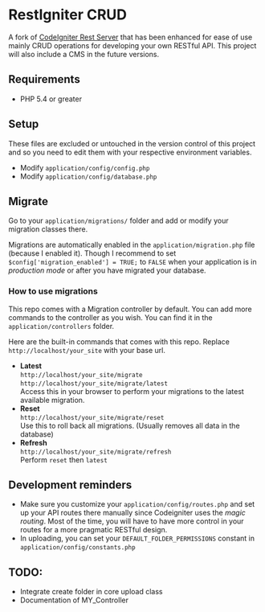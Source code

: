 # RestIgniter CRUD
A fork of [CodeIgniter Rest Server](https://github.com/chriskacerguis/codeigniter-restserver) that has been enhanced for ease of use mainly CRUD operations for developing your own RESTful API. This project will also include a CMS in the future versions.

## Requirements
+ PHP 5.4 or greater

## Setup
These files are excluded or untouched in the version control of this project and so you need to edit them with your respective environment variables.
+ Modify `application/config/config.php`
+ Modify `application/config/database.php`

## Migrate
Go to your `application/migrations/` folder and add or modify your migration classes there.

Migrations are automatically enabled in the `application/migration.php` file (because I enabled it). Though I recommend to set `$config['migration_enabled'] = TRUE;` to `FALSE` when your application is in _production mode_ or after you have migrated your database.

### How to use migrations
This repo comes with a Migration controller by default. You can add more commands to the controller as you wish. You can find it in the `application/controllers` folder.

Here are the built-in commands that comes with this repo. Replace `http://localhost/your_site` with your base url.


* __Latest__  
`http://localhost/your_site/migrate`
`http://localhost/your_site/migrate/latest`  
Access this in your browser to perform your migrations to the latest available migration.
* __Reset__   
`http://localhost/your_site/migrate/reset`  
Use this to roll back all migrations. (Usually removes all data in the database)
* __Refresh__  
`http://localhost/your_site/migrate/refresh`  
Perform `reset` then `latest`


## Development reminders
+ Make sure you customize your `application/config/routes.php` and set up your API routes there manually since Codeigniter uses the _magic routing_. Most of the time, you will have to have more control in your routes for a more pragmatic RESTful design.
+ In uploading, you can set your `DEFAULT_FOLDER_PERMISSIONS` constant in `application/config/constants.php`

## TODO:
+ Integrate create folder in core upload class
+ Documentation of MY_Controller
